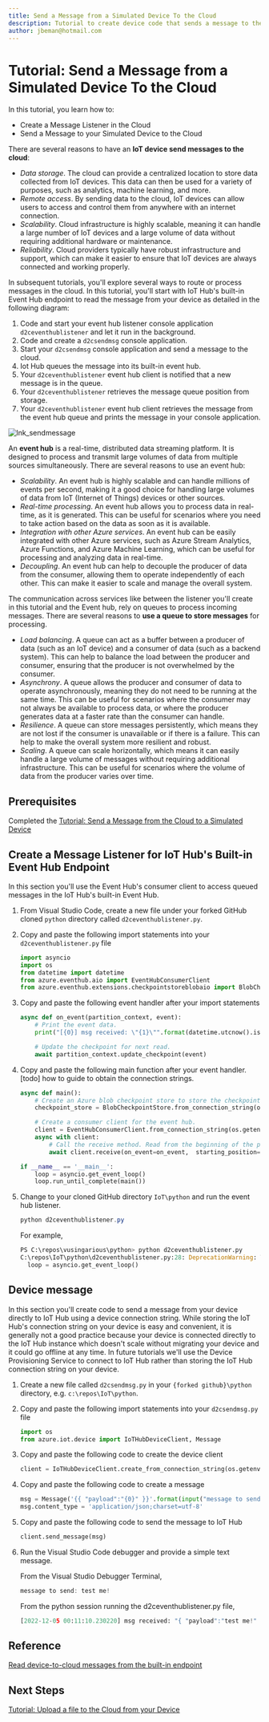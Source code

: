 ```yaml
---
title: Send a Message from a Simulated Device To the Cloud
description: Tutorial to create device code that sends a message to the Cloud and code to send a message to a simulated Device from the Cloud
author: jbeman@hotmail.com
---
```


# Tutorial: Send a Message from a Simulated Device To the Cloud

In this tutorial, you learn how to:

- Create a Message Listener in the Cloud
- Send a Message to your Simulated Device to the Cloud

There are several reasons to have an **IoT device send messages to the cloud**:

- *Data storage*. The cloud can provide a centralized location to store data collected from IoT devices. This data can then be used for a variety of purposes, such as analytics, machine learning, and more.
- *Remote access*. By sending data to the cloud, IoT devices can allow users to access and control them from anywhere with an internet connection.
- *Scalability*. Cloud infrastructure is highly scalable, meaning it can handle a large number of IoT devices and a large volume of data without requiring additional hardware or maintenance.
- *Reliability*. Cloud providers typically have robust infrastructure and support, which can make it easier to ensure that IoT devices are always connected and working properly.

In subsequent tutorials, you'll explore several ways to route or process messages in the cloud. In this tutorial, you'll start with IoT Hub's built-in Event Hub endpoint to read the message from your device as detailed in the following diagram:

1. Code and start your event hub listener console application `d2ceventhublistener` and let it run in the background.
1. Code and create a `d2csendmsg` console application.
1. Start your `d2csendmsg` console application and send a message to the cloud.
1. Iot Hub queues the message into its built-in event hub.
1. Your `d2ceventhublistener` event hub client is notified that a new message is in the queue.
1. Your `d2ceventhublistener` retrieves the message queue position from storage.
1. Your `d2ceventhublistener` event hub client retrieves the message from the event hub queue and prints the message in your console application.

![lnk_sendmessage]

An **event hub** is a real-time, distributed data streaming platform. It is designed to process and transmit large volumes of data from multiple sources simultaneously. There are several reasons to use an event hub:

- *Scalability*. An event hub is highly scalable and can handle millions of events per second, making it a good choice for handling large volumes of data from IoT (Internet of Things) devices or other sources.
- *Real-time processing*. An event hub allows you to process data in real-time, as it is generated. This can be useful for scenarios where you need to take action based on the data as soon as it is available.
- *Integration with other Azure services*. An event hub can be easily integrated with other Azure services, such as Azure Stream Analytics, Azure Functions, and Azure Machine Learning, which can be useful for processing and analyzing data in real-time.
- *Decoupling*. An event hub can help to decouple the producer of data from the consumer, allowing them to operate independently of each other. This can make it easier to scale and manage the overall system.

The communication across services like between the listener you'll create in this tutorial and the Event hub, rely on queues to process incoming messages. There are several reasons to **use a queue to store messages** for processing.

- *Load balancing*. A queue can act as a buffer between a producer of data (such as an IoT device) and a consumer of data (such as a backend system). This can help to balance the load between the producer and consumer, ensuring that the producer is not overwhelmed by the consumer.
- *Asynchrony*. A queue allows the producer and consumer of data to operate asynchronously, meaning they do not need to be running at the same time. This can be useful for scenarios where the consumer may not always be available to process data, or where the producer generates data at a faster rate than the consumer can handle.
- *Resilience*. A queue can store messages persistently, which means they are not lost if the consumer is unavailable or if there is a failure. This can help to make the overall system more resilient and robust.
- *Scaling*. A queue can scale horizontally, which means it can easily handle a large volume of messages without requiring additional infrastructure. This can be useful for scenarios where the volume of data from the producer varies over time.

## Prerequisites

Completed the [Tutorial: Send a Message from the Cloud to a Simulated Device](tutorial-cloudtodevicemsg.md)

## Create a Message Listener for IoT Hub's Built-in Event Hub Endpoint

In this section you'll use the Event Hub's consumer client to access queued messages in the IoT Hub's built-in Event Hub.

1. From Visual Studio Code, create a new file under your forked GitHub cloned `python` directory called `d2ceventhublistener.py`.
1. Copy and paste the following import statements into your `d2ceventhublistener.py` file

    ```python
    import asyncio
    import os
    from datetime import datetime
    from azure.eventhub.aio import EventHubConsumerClient
    from azure.eventhub.extensions.checkpointstoreblobaio import BlobCheckpointStore
    ```

1. Copy and paste the following event handler after your import statements

    ```python
    async def on_event(partition_context, event):
        # Print the event data.
        print("[{0}] msg received: \"{1}\"".format(datetime.utcnow().isoformat(), event.body_as_str(encoding='UTF-8')))
    
        # Update the checkpoint for next read.
        await partition_context.update_checkpoint(event)
    ```

1. Copy and paste the following main function after your event handler. [todo] how to guide to obtain the connection strings.

    ```python
    async def main():
        # Create an Azure blob checkpoint store to store the checkpoints.
        checkpoint_store = BlobCheckpointStore.from_connection_string(os.getenv("STORAGE_CONNECTION_STRING"), os.getenv("STORAGE_CONTAINER_NAME"))
    
        # Create a consumer client for the event hub.
        client = EventHubConsumerClient.from_connection_string(os.getenv("EVENTHUB_CONNECTION_STRING"), consumer_group="$Default", eventhub_name=os.getenv("EVENTHUB_NAME"), checkpoint_store=checkpoint_store)
        async with client:
            # Call the receive method. Read from the beginning of the partition (starting_position: "-1")
            await client.receive(on_event=on_event,  starting_position="-1")
    
    if __name__ == '__main__':
        loop = asyncio.get_event_loop()
        loop.run_until_complete(main())
    ```

1. Change to your cloned GitHub directory `IoT\python` and run the event hub listener.

    ```powershell
    python d2ceventhublistener.py
    ```

    For example,

    ```python
    PS C:\repos\vusingarious\python> python d2ceventhublistener.py
    C:\repos\IoT\python\d2ceventhublistener.py:28: DeprecationWarning: There is no current event loop
      loop = asyncio.get_event_loop()
    ```

## Device message

In this section you'll create code to send a message from your device directly to IoT Hub using a device connection string. While storing the IoT Hub's connection string on your device is easy and convenient, it is generally not a good practice because your device is connected directly to the IoT Hub instance which doesn't scale without migrating your device and it could go offline at any time. In future tutorials we'll use the Device Provisioning Service to connect to IoT Hub rather than storing the IoT Hub connection string on your device.

1. Create a new file called `d2csendmsg.py` in your `{forked github}\python` directory, e.g. `c:\repos\IoT\python`.
1. Copy and paste the following import statements into your `d2csendmsg.py` file

    ```python
    import os
    from azure.iot.device import IoTHubDeviceClient, Message
    ```

1. Copy and paste the following code to create the device client

    ```python
    client = IoTHubDeviceClient.create_from_connection_string(os.getenv("IOTHUB_DEVICE_CONNECTION_STRING"))
    ```

1. Copy and paste the following code to create a message

    ```python
    msg = Message('{{ "payload":"{0}" }}'.format(input("message to send: ")))
    msg.content_type = 'application/json;charset=utf-8'
    ```

1. Copy and paste the following code to send the message to IoT Hub

    ```python
    client.send_message(msg)
    ```

1. Run the Visual Studio Code debugger and provide a simple text message.

    From the Visual Studio Debugger Terminal,

    ```powershell
    message to send: test me!
    ```

    From the python session running the d2ceventhublistener.py file,

    ```python
    [2022-12-05 00:11:10.230220] msg received: "{ "payload":"test me!" }"
    ```

## Reference

[Read device-to-cloud messages from the built-in endpoint](https://learn.microsoft.com/azure/iot-hub/iot-hub-devguide-messages-read-builtin)

## Next Steps

[Tutorial: Upload a file to the Cloud from your Device](tutorial-uploaddevicefile.md)

<!--Images-->

[lnk_sendmessage]: media/tutorial-devicetocloudmsg/sendmessage.png